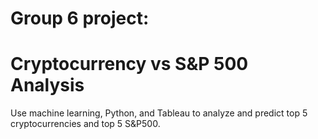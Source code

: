 # Group 6 project:

# Cryptocurrency vs S&P 500 Analysis
Use machine learning, Python, and Tableau to analyze and predict top 5 cryptocurrencies and top 5 S&P500.
